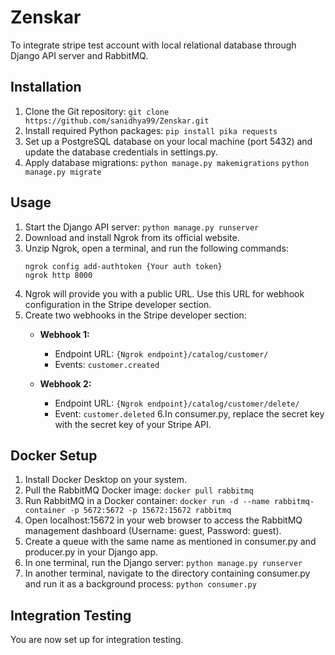 # Zenskar

To integrate stripe test account with local relational database through Django API server and RabbitMQ.

## Installation

1. Clone the Git repository:
    ```git clone https://github.com/sanidhya99/Zenskar.git```
3. Install required Python packages:
   ```pip install pika requests```
4. Set up a PostgreSQL database on your local machine (port 5432) and update the database credentials in settings.py.
5. Apply database migrations:
   ```python manage.py makemigrations```
   ```python manage.py migrate```

## Usage
1. Start the Django API server:
    ```python manage.py runserver```
2. Download and install Ngrok from its official website.
3. Unzip Ngrok, open a terminal, and run the following commands:
   ```
   ngrok config add-authtoken {Your auth token}
   ngrok http 8000
   ```
4. Ngrok will provide you with a public URL. Use this URL for webhook configuration in the Stripe developer section.
5. Create two webhooks in the Stripe developer section:
   - **Webhook 1:**
     - Endpoint URL: ```{Ngrok endpoint}/catalog/customer/```
     - Events: `customer.created`

   - **Webhook 2:**
     - Endpoint URL: ```{Ngrok endpoint}/catalog/customer/delete/```
     - Event: `customer.deleted`
6.In consumer.py, replace the secret key with the secret key of your Stripe API.
## Docker Setup
1. Install Docker Desktop on your system.
2. Pull the RabbitMQ Docker image:
   ```docker pull rabbitmq```
3. Run RabbitMQ in a Docker container:
   ```docker run -d --name rabbitmq-container -p 5672:5672 -p 15672:15672 rabbitmq```
4. Open localhost:15672 in your web browser to access the RabbitMQ management dashboard (Username: guest, Password: guest).
5. Create a queue with the same name as mentioned in consumer.py and producer.py in your Django app.
6. In one terminal, run the Django server:
   ```python manage.py runserver```
7. In another terminal, navigate to the directory containing consumer.py and run it as a background process:
   ```python consumer.py```
## Integration Testing
   You are now set up for integration testing.
            

     
   
            
